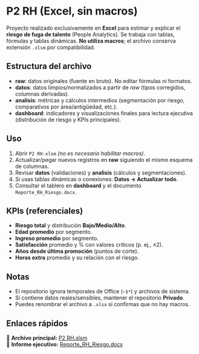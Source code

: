 # P2 RH (Excel, sin macros)

Proyecto realizado exclusivamente en **Excel** para estimar y explicar el **riesgo de fuga de talento** (People Analytics). Se trabaja con tablas, fórmulas y tablas dinámicas. **No utiliza macros**; el archivo conserva extensión `.xlsm` por compatibilidad.

## Estructura del archivo

- **raw**: datos originales (fuente en bruto). No editar fórmulas ni formatos.
- **datos**: datos limpios/normalizados a partir de *raw* (tipos corregidos, columnas derivadas).
- **analisis**: métricas y cálculos intermedios (segmentación por riesgo, comparativos por área/antigüedad, etc.).
- **dashboard**: indicadores y visualizaciones finales para lectura ejecutiva (distribución de riesgo y KPIs principales).

## Uso
1. Abrir `P2 RH.xlsm` *(no es necesario habilitar macros)*.
2. Actualizar/pegar nuevos registros en **raw** siguiendo el mismo esquema de columnas.
3. Revisar **datos** (validaciones) y **analisis** (cálculos y segmentaciones).
4. Si usas tablas dinámicas o conexiones: **Datos → Actualizar todo**.
5. Consultar el tablero en **dashboard** y el documento `Reporte_RH_Riesgo.docx`.

## KPIs (referenciales)
- **Riesgo total** y distribución **Bajo/Medio/Alto**.
- **Edad promedio** por segmento.
- **Ingreso promedio** por segmento.
- **Satisfacción** promedio y % con valores críticos (p. ej., ≤2).
- **Años desde última promoción** (puntos de corte).
- **Horas extra** promedio y su relación con el riesgo.

## Notas
- El repositorio ignora temporales de Office (`~$*`) y archivos de sistema.
- Si contiene datos reales/sensibles, mantener el repositorio **Privado**.
- Puedes renombrar el archivo a `.xlsx` si confirmas que no hay macros.

## Enlaces rápidos
📂 **Archivo principal:** [P2 RH.xlsm](./P2%20RH.xlsm)  
📄 **Informe ejecutivo:** [Reporte_RH_Riesgo.docx](./Reporte_RH_Riesgo.docx)

